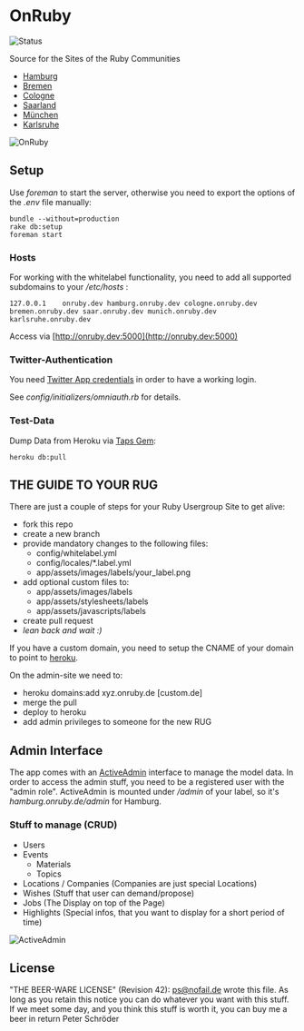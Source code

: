 # OnRuby
![Status](https://secure.travis-ci.org/phoet/on_ruby.png "Status")

Source for the Sites of the Ruby Communities

- [Hamburg](http://hamburg.onruby.de)
- [Bremen](http://bremen.onruby.de)
- [Cologne](http://cologne.onruby.de)
- [Saarland](http://saar.onruby.de)
- [München](http://munich.onruby.de)
- [Karlsruhe](http://karlsruhe.onruby.de)

![OnRuby](http://f.cl.ly/items/0Z1V0M0f3V1C390R0L0s/Bildschirmfoto%202012-07-23%20um%2023.13.12.png)

## Setup

Use *foreman* to start the server, otherwise you need to export the options of the *.env* file manually:

    bundle --without=production
    rake db:setup
    foreman start

### Hosts

For working with the whitelabel functionality, you need to add all supported subdomains to your */etc/hosts* :

    127.0.0.1    onruby.dev hamburg.onruby.dev cologne.onruby.dev bremen.onruby.dev saar.onruby.dev munich.onruby.dev karlsruhe.onruby.dev

Access via [http://onruby.dev:5000](http://onruby.dev:5000)

### Twitter-Authentication

You need [Twitter App credentials](https://dev.twitter.com) in order to have a working login.

See *config/initializers/omniauth.rb* for details.

### Test-Data

Dump Data from Heroku via [Taps Gem](https://devcenter.heroku.com/articles/taps):

    heroku db:pull

## THE GUIDE TO YOUR RUG

There are just a couple of steps for your Ruby Usergroup Site to get alive:

- fork this repo
- create a new branch
- provide mandatory changes to the following files:
    - config/whitelabel.yml
    - config/locales/*.label.yml
    - app/assets/images/labels/your_label.png
- add optional custom files to:
    - app/assets/images/labels
    - app/assets/stylesheets/labels
    - app/assets/javascripts/labels
- create pull request
- *lean back and wait :)*

If you have a custom domain, you need to setup the CNAME of your domain to point to [heroku](https://devcenter.heroku.com/articles/custom-domains#dns_setup).

On the admin-site we need to:

- heroku domains:add xyz.onruby.de [custom.de]
- merge the pull
- deploy to heroku
- add admin privileges to someone for the new RUG

## Admin Interface

The app comes with an [ActiveAdmin](https://github.com/gregbell/active_admin) interface to manage the model data.
In order to access the admin stuff, you need to be a registered user with the "admin role".
ActiveAdmin is mounted under */admin* of your label, so it's *hamburg.onruby.de/admin* for Hamburg.

### Stuff to manage (CRUD)

- Users
- Events
    - Materials
    - Topics
- Locations / Companies (Companies are just special Locations)
- Wishes (Stuff that user can demand/propose)
- Jobs (The Display on top of the Page)
- Highlights (Special infos, that you want to display for a short period of time)

![ActiveAdmin](http://f.cl.ly/items/2w3P211I0a032u2x1k3k/Bildschirmfoto%202012-07-23%20um%2023.09.59.png)

## License

"THE BEER-WARE LICENSE" (Revision 42):
[ps@nofail.de](mailto:ps@nofail.de) wrote this file. As long as you retain this notice you
can do whatever you want with this stuff. If we meet some day, and you think
this stuff is worth it, you can buy me a beer in return Peter Schröder
